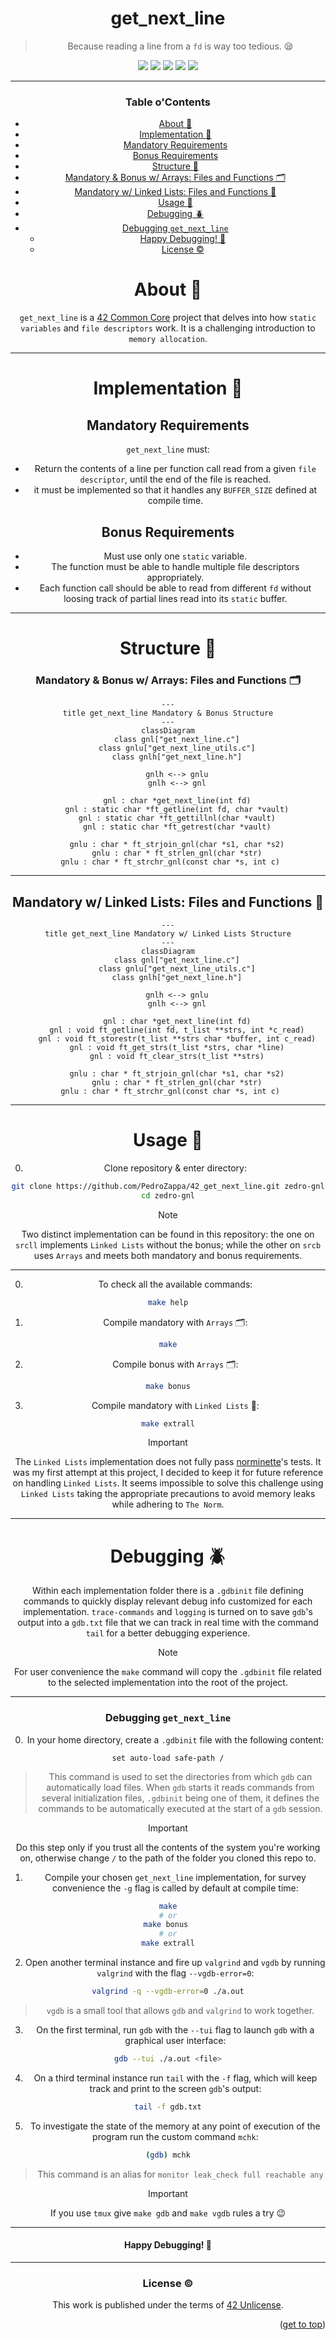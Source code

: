 <a name="readme-top"></a>
<div align="center">

# get_next_line

> Because reading a line from a `fd` is way too tedious. 😪

<p>
    <img src="https://img.shields.io/badge/score-125%20%2F%20100-success?style=for-the-badge" />
    <img src="https://img.shields.io/github/repo-size/PedroZappa/get_next_line?style=for-the-badge&logo=github">
    <img src="https://img.shields.io/github/languages/count/PedroZappa/get_next_line?style=for-the-badge&logo=" />
    <img src="https://img.shields.io/github/languages/top/PedroZappa/get_next_line?style=for-the-badge" />
    <img src="https://img.shields.io/github/last-commit/PedroZappa/get_next_line?style=for-the-badge" />
</p>

<div/>
<div/>

___

<h3>Table o'Contents</h3>

<!-- mtoc-start -->

* [About :pushpin:](#about-pushpin)
* [Implementation :scroll:](#implementation-scroll)
* [Mandatory Requirements](#mandatory-requirements)
* [Bonus Requirements](#bonus-requirements)
* [Structure :construction:](#structure-construction)
* [Mandatory & Bonus w/ Arrays: Files and Functions 🗂](#mandatory--bonus-w-arrays-files-and-functions-)
* [Mandatory w/ Linked Lists: Files and Functions 🔗](#mandatory-w-linked-lists-files-and-functions-)
* [Usage :checkered_flag:](#usage-checkered_flag)
* [Debugging :beetle:](#debugging-beetle)
* [Debugging `get_next_line`](#debugging-get_next_line)
  * [Happy Debugging! 🐛](#happy-debugging-)
  * [License :copyright:](#license-copyright)

<!-- mtoc-end -->

# About :pushpin:

`get_next_line` is a [42 Common Core](https://github.com/PedroZappa/42_CommonCore) project that delves into how `static variables` and `file descriptors` work. It is a challenging introduction to `memory allocation`. 


___

# Implementation :scroll:

## Mandatory Requirements

`get_next_line` must:
- Return the contents of a line per function call read from a given `file descriptor`, until the end of the file is reached. 
- it must be implemented so that it handles any `BUFFER_SIZE` defined at compile time. 

## Bonus Requirements

- Must use only one `static` variable.
- The function must be able to handle multiple file descriptors appropriately.
- Each function call should be able to read from different `fd` without loosing track of partial lines read into its `static` buffer. 

___

# Structure :construction:

### Mandatory & Bonus w/ Arrays: Files and Functions 🗂

```mermaid
---
title get_next_line Mandatory & Bonus Structure
---
classDiagram
	class gnl["get_next_line.c"]
	class gnlu["get_next_line_utils.c"]
	class gnlh["get_next_line.h"]
	
	gnlh <--> gnlu
	gnlh <--> gnl

	gnl : char *get_next_line(int fd)
	gnl : static char *ft_getline(int fd, char *vault)
	gnl : static char *ft_gettillnl(char *vault)
	gnl : static char *ft_getrest(char *vault)

	gnlu : char * ft_strjoin_gnl(char *s1, char *s2)
	gnlu : char * ft_strlen_gnl(char *str)
	gnlu : char * ft_strchr_gnl(const char *s, int c)	
```

___

## Mandatory w/ Linked Lists: Files and Functions 🔗

```mermaid
---
title get_next_line Mandatory w/ Linked Lists Structure
---
classDiagram
	class gnl["get_next_line.c"]
	class gnlu["get_next_line_utils.c"]
	class gnlh["get_next_line.h"]
	
	gnlh <--> gnlu
	gnlh <--> gnl

	gnl : char *get_next_line(int fd)
	gnl : void ft_getline(int fd, t_list **strs, int *c_read)
	gnl : void ft_storestr(t_list **strs char *buffer, int c_read)
	gnl : void ft_get_strs(t_list *strs, char *line)
	gnl : void ft_clear_strs(t_list **strs)

	gnlu : char * ft_strjoin_gnl(char *s1, char *s2)
	gnlu : char * ft_strlen_gnl(char *str)
	gnlu : char * ft_strchr_gnl(const char *s, int c)	
```

---

# Usage :checkered_flag:

0. Clone repository & enter directory:

```sh
git clone https://github.com/PedroZappa/42_get_next_line.git zedro-gnl
cd zedro-gnl
```

> [!Note]
> 
> Two distinct implementation can be found in this repository: the one on `srcll` implements `Linked Lists` without the bonus; while the other on `srcb` uses `Arrays` and meets both mandatory and bonus requirements. 

___

0. To check all the available commands:

```sh
make help
```

1. Compile mandatory with `Arrays` 🗂:

```sh
make
```

2. Compile bonus with `Arrays` 🗂:

```sh
make bonus
```

3. Compile mandatory with `Linked Lists` 🔗:

```sh
make extrall
```

> [!Important]
> 
> The `Linked Lists` implementation does not fully pass [norminette](https://github.com/42School/norminette)'s tests. It was my first attempt at this project, I decided to keep it for future reference on handling `Linked Lists`. 
> It seems impossible to solve this challenge using `Linked Lists` taking the appropriate precautions to avoid memory leaks while adhering to `The Norm`.

___


# Debugging :beetle:

Within each implementation folder there is a `.gdbinit` file defining commands to quickly display relevant debug info customized for each implementation. `trace-commands` and `logging` is turned on to save `gdb`'s output into a `gdb.txt` file that we can track in real time with the command `tail` for a better debugging experience.

> [!NOTE]
>
> For user convenience the `make` command will copy the `.gdbinit` file related to the selected implementation into the root of the project.

___

### Debugging `get_next_line`

0. In your home directory, create a `.gdbinit` file with the following content:

```.gdbinit
set auto-load safe-path /
```

> This command is used to set the directories from which `gdb` can automatically load files.
> When `gdb` starts it reads commands from several initialization files, `.gdbinit` being one of them, it defines the commands to be automatically executed at the start of a `gdb` session.

> [!Important]
> Do this step only if you trust all the contents of the system you're working on, otherwise change `/` to the path of the folder you cloned this repo to.

1. Compile your chosen `get_next_line` implementation, for survey convenience the `-g` flag is called by default at compile time:

```sh
make
# or
make bonus 
# or
make extrall
```

2. Open another terminal instance and fire up `valgrind` and `vgdb` by running `valgrind` with the flag `--vgdb-error=0`: 

```sh
valgrind -q --vgdb-error=0 ./a.out
```

> `vgdb` is a small tool that allows `gdb` and `valgrind` to work together.

3. On the first terminal, run `gdb` with the `--tui` flag to launch `gdb` with a graphical user interface:

```sh
gdb --tui ./a.out <file>
```

4. On a third terminal instance run `tail` with the `-f` flag, which will keep track and print to the screen `gdb`'s output:

```sh
tail -f gdb.txt
```

5. To investigate the state of the memory  at any point of execution of the program run the custom command `mchk`:

```sh
(gdb) mchk
```

> This command is an alias for `monitor leak_check full reachable any` 

> [!Important]
>
> If you use `tmux` give `make gdb` and `make vgdb` rules a try 😉

___

#### Happy Debugging! 🐛

___

<div align="center">

### License :copyright:

This work is published under the terms of <a href="https://github.com/PedroZappa/ft_printf/blob/master/LICENSE">42 Unlicense</a>.

<p align="right">(<a href="#readme-top">get to top</a>)</p>

<div/>
